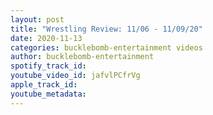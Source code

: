 ```yaml
---
layout: post
title: "Wrestling Review: 11/06 - 11/09/20"
date: 2020-11-13
categories: bucklebomb-entertainment videos
author: bucklebomb-entertainment
spotify_track_id: 
youtube_video_id: jafvlPCfrVg
apple_track_id: 
youtube_metadata: 
---
```

